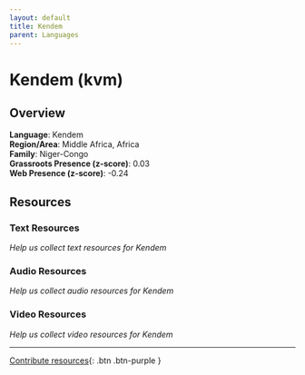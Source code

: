 ```yaml
---
layout: default
title: Kendem
parent: Languages
---
```


# Kendem (kvm)

## Overview

**Language**: Kendem  
**Region/Area**: Middle Africa, Africa  
**Family**: Niger-Congo  
**Grassroots Presence (z-score)**: 0.03  
**Web Presence (z-score)**: -0.24  

## Resources

### Text Resources
*Help us collect text resources for Kendem*

### Audio Resources
*Help us collect audio resources for Kendem*

### Video Resources
*Help us collect video resources for Kendem*

---

[Contribute resources](https://forms.office.com/e/1SfLJx3u1r){: .btn .btn-purple }
